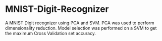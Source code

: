 # MNIST-Digit-Recognizer
A MNIST Digit recognizer using PCA and SVM.
PCA was used to perform dimensionality reduction.
Model selection was performed on a SVM to get the maximum Cross Validation set accuracy.
